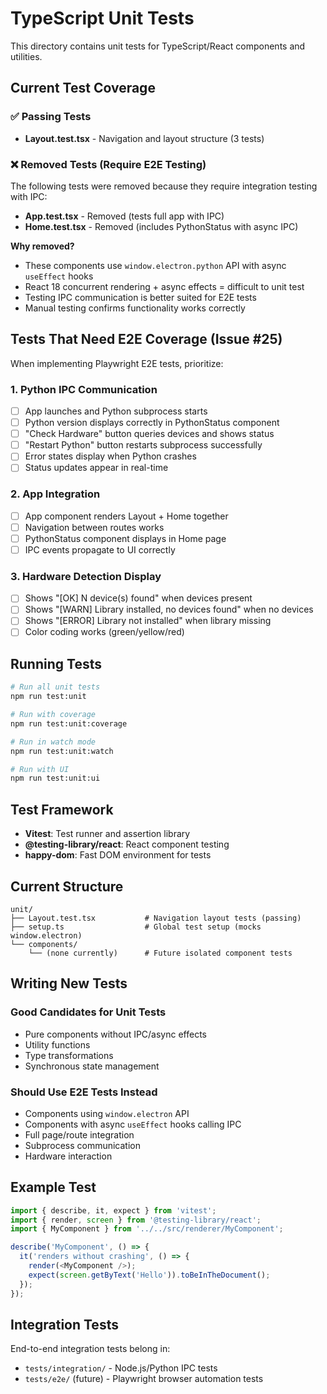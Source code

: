 # TypeScript Unit Tests

This directory contains unit tests for TypeScript/React components and utilities.

## Current Test Coverage

### ✅ Passing Tests
- **Layout.test.tsx** - Navigation and layout structure (3 tests)

### ❌ Removed Tests (Require E2E Testing)
The following tests were removed because they require integration testing with IPC:

- **App.test.tsx** - Removed (tests full app with IPC)
- **Home.test.tsx** - Removed (includes PythonStatus with async IPC)

**Why removed?**
- These components use `window.electron.python` API with async `useEffect` hooks
- React 18 concurrent rendering + async effects = difficult to unit test
- Testing IPC communication is better suited for E2E tests
- Manual testing confirms functionality works correctly

## Tests That Need E2E Coverage (Issue #25)

When implementing Playwright E2E tests, prioritize:

### 1. Python IPC Communication
- [ ] App launches and Python subprocess starts
- [ ] Python version displays correctly in PythonStatus component
- [ ] "Check Hardware" button queries devices and shows status
- [ ] "Restart Python" button restarts subprocess successfully
- [ ] Error states display when Python crashes
- [ ] Status updates appear in real-time

### 2. App Integration
- [ ] App component renders Layout + Home together
- [ ] Navigation between routes works
- [ ] PythonStatus component displays in Home page
- [ ] IPC events propagate to UI correctly

### 3. Hardware Detection Display
- [ ] Shows "[OK] N device(s) found" when devices present
- [ ] Shows "[WARN] Library installed, no devices found" when no devices
- [ ] Shows "[ERROR] Library not installed" when library missing
- [ ] Color coding works (green/yellow/red)

## Running Tests

```bash
# Run all unit tests
npm run test:unit

# Run with coverage
npm run test:unit:coverage

# Run in watch mode
npm run test:unit:watch

# Run with UI
npm run test:unit:ui
```

## Test Framework

- **Vitest**: Test runner and assertion library
- **@testing-library/react**: React component testing
- **happy-dom**: Fast DOM environment for tests

## Current Structure

```
unit/
├── Layout.test.tsx           # Navigation layout tests (passing)
├── setup.ts                  # Global test setup (mocks window.electron)
└── components/
    └── (none currently)      # Future isolated component tests
```

## Writing New Tests

### Good Candidates for Unit Tests
- Pure components without IPC/async effects
- Utility functions
- Type transformations
- Synchronous state management

### Should Use E2E Tests Instead
- Components using `window.electron` API
- Components with async `useEffect` hooks calling IPC
- Full page/route integration
- Subprocess communication
- Hardware interaction

## Example Test

```typescript
import { describe, it, expect } from 'vitest';
import { render, screen } from '@testing-library/react';
import { MyComponent } from '../../src/renderer/MyComponent';

describe('MyComponent', () => {
  it('renders without crashing', () => {
    render(<MyComponent />);
    expect(screen.getByText('Hello')).toBeInTheDocument();
  });
});
```

## Integration Tests

End-to-end integration tests belong in:
- `tests/integration/` - Node.js/Python IPC tests
- `tests/e2e/` (future) - Playwright browser automation tests
